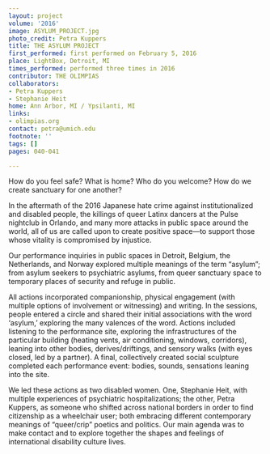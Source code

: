```yaml
---
layout: project
volume: '2016'
image: ASYLUM_PROJECT.jpg
photo_credit: Petra Kuppers
title: THE ASYLUM PROJECT
first_performed: first performed on February 5, 2016
place: LightBox, Detroit, MI
times_performed: performed three times in 2016
contributor: THE OLIMPIAS
collaborators:
- Petra Kuppers
- Stephanie Heit
home: Ann Arbor, MI / Ypsilanti, MI
links:
- olimpias.org
contact: petra@umich.edu
footnote: ''
tags: []
pages: 040-041

---
```


How do you feel safe? What is home? Who do you welcome? How do we create sanctuary for one another?

In the aftermath of the 2016 Japanese hate crime against institutionalized and disabled people, the killings of queer Latinx dancers at the Pulse nightclub in Orlando, and many more attacks in public space around the world, all of us are called upon to create positive space—to support those whose vitality is compromised by injustice.

Our performance inquiries in public spaces in Detroit, Belgium, the Netherlands, and Norway explored multiple meanings of the term “asylum”; from asylum seekers to psychiatric asylums, from queer sanctuary space to temporary places of security and refuge in public.

All actions incorporated companionship, physical engagement (with multiple options of involvement or witnessing) and writing. In the sessions, people entered a circle and shared their initial associations with the word ‘asylum,’ exploring the many valences of the word. Actions included listening to the performance site, exploring the infrastructures of the particular building (heating vents, air conditioning, windows, corridors), leaning into other bodies, derives/driftings, and sensory walks (with eyes closed, led by a partner). A final, collectively created social sculpture completed each performance event: bodies, sounds, sensations leaning into the site.

We led these actions as two disabled women. One, Stephanie Heit, with multiple experiences of psychiatric hospitalizations; the other, Petra Kuppers, as someone who shifted across national borders in order to find citizenship as a wheelchair user; both embracing different contemporary meanings of “queer/crip” poetics and politics. Our main agenda was to make contact and to explore together the shapes and feelings of international disability culture lives.
